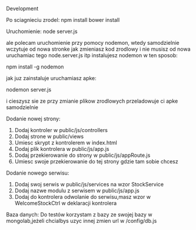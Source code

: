 Development

Po sciagnieciu zrodel:
npm install
bower install

Uruchomienie:
node server.js

ale polecam uruchomienie przy pomocy nodemon,
wtedy samodzielnie wczytuje od nowa stronke
jak zmieniasz kod zrodlowy i nie musisz od nowa
uruchamiac tego node.server.js itp
instalujesz nodemon w ten sposob:

npm install -g nodemon

jak juz zainstaluje uruchamiasz apke:

nodemon server.js

i cieszysz sie ze przy zmianie plikow zrodlowych
przeladowuje ci apke samodzielnie

Dodanie nowej strony:
1. Dodaj kontroler w public/js/controllers
2. Dodaj strone w public/views
3. Umiesc skrypt z kontrolerem w index.html
4. Dodaj plik kontrolera w public/js/app.js
5. Dodaj przekierowanie do strony w public/js/appRoute.js
6. Umiesc swoje przekierowanie do tej strony gdzie tam sobie chcesz

Dodanie nowego serwisu:
1. Dodaj swoj serwis w public/js/services na wzor StockService
2. Dodaj nazwe modulu z serwisem w public/js/app.js
3. Dodaj do kontrolera odwolanie do serwisu,masz wzor w WelcomeStockCtrl w deklaracji kontrolera

Baza danych:
Do testów korzystam z bazy ze swojej bazy w mongolab,jeżeli chcialbys
uzyc innej zmien url w /config/db.js 
